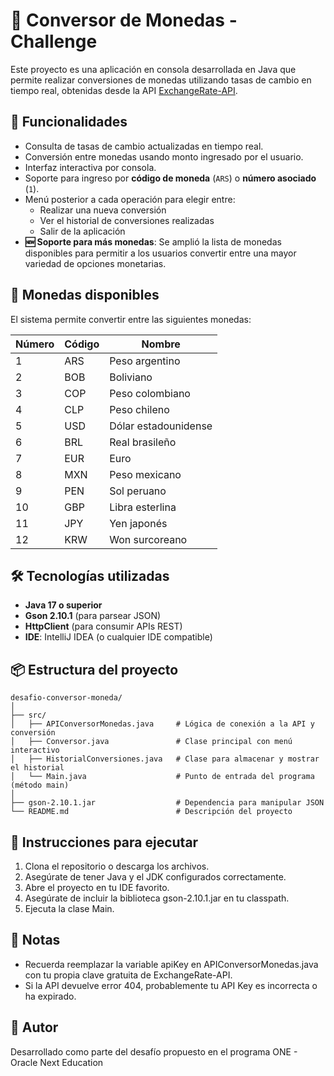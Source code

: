 # 💱 Conversor de Monedas - Challenge

Este proyecto es una aplicación en consola desarrollada en Java que permite realizar conversiones de monedas utilizando tasas de cambio en tiempo real, obtenidas desde la API [ExchangeRate-API](https://www.exchangerate-api.com/).

## 🚀 Funcionalidades

- Consulta de tasas de cambio actualizadas en tiempo real.
- Conversión entre monedas usando monto ingresado por el usuario.
- Interfaz interactiva por consola.
- Soporte para ingreso por **código de moneda** (`ARS`) o **número asociado** (`1`).
- Menú posterior a cada operación para elegir entre:
    - Realizar una nueva conversión
    - Ver el historial de conversiones realizadas
    - Salir de la aplicación
- **🆕 Soporte para más monedas**: Se amplió la lista de monedas disponibles para permitir a los usuarios convertir entre una mayor variedad de opciones monetarias.

## 🧪 Monedas disponibles

El sistema permite convertir entre las siguientes monedas:

| Número | Código | Nombre                   |
|--------|--------|---------------------------|
| 1      | ARS    | Peso argentino            |
| 2      | BOB    | Boliviano                 |
| 3      | COP    | Peso colombiano           |
| 4      | CLP    | Peso chileno              |
| 5      | USD    | Dólar estadounidense      |
| 6      | BRL    | Real brasileño            |
| 7      | EUR    | Euro                      |
| 8      | MXN    | Peso mexicano             |
| 9      | PEN    | Sol peruano               |
| 10     | GBP    | Libra esterlina           |
| 11     | JPY    | Yen japonés               |
| 12     | KRW    | Won surcoreano            |

## 🛠️ Tecnologías utilizadas

- **Java 17 o superior**
- **Gson 2.10.1** (para parsear JSON)
- **HttpClient** (para consumir APIs REST)
- **IDE**: IntelliJ IDEA (o cualquier IDE compatible)

## 📦 Estructura del proyecto

```plaintext
desafio-conversor-moneda/
│
├── src/
│   ├── APIConversorMonedas.java     # Lógica de conexión a la API y conversión
│   ├── Conversor.java               # Clase principal con menú interactivo
│   ├── HistorialConversiones.java   # Clase para almacenar y mostrar el historial
│   └── Main.java                    # Punto de entrada del programa (método main)
│
├── gson-2.10.1.jar                  # Dependencia para manipular JSON
└── README.md                        # Descripción del proyecto

```
## 📌 Instrucciones para ejecutar
1. Clona el repositorio o descarga los archivos.
2. Asegúrate de tener Java y el JDK configurados correctamente.
3. Abre el proyecto en tu IDE favorito.
4. Asegúrate de incluir la biblioteca gson-2.10.1.jar en tu classpath.
5. Ejecuta la clase Main.

## 📝 Notas
* Recuerda reemplazar la variable apiKey en APIConversorMonedas.java con tu propia clave gratuita de ExchangeRate-API.
* Si la API devuelve error 404, probablemente tu API Key es incorrecta o ha expirado.

## 🤝 Autor
Desarrollado como parte del desafío propuesto en el programa ONE - Oracle Next Education